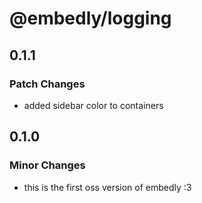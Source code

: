 # @embedly/logging

## 0.1.1

### Patch Changes

- added sidebar color to containers

## 0.1.0

### Minor Changes

- this is the first oss version of embedly :3
